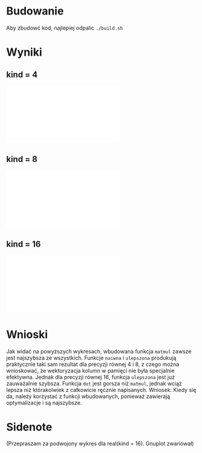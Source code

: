 # Budowanie
Aby zbudowć kod, najlepiej odpalic `./build.sh`

# Wyniki

## kind = 4
![](res/wykres4.pdf)

## kind = 8
![](res/wykres8.pdf)

## kind = 16
![](res/wykres16.pdf)

# Wnioski

Jak widać na powyższych wykresach, wbudowana funkcja `matmul` zawsze jest
najszybsza ze wszystkich.
Funkcje `naiwna` i `ulepszona` produkują praktycznie taki sam rezultat dla
precyzji równej 4 i 8, z czego można wnioskować, że wektoryzacja kolumn w pamięci nie była specjalnie efektywna.
Jednak dla precyzji równej 16, funkcja `ulepszona` jest już zauważalnie szybsza.
Funkcja `dot` jest gorsza niż `matmul`, jednak wciąż lepsza niż którakolwiek z
całkowicie ręcznie napisanych.
Wniosek: Kiedy się da, należy korzystać z funkcji wbudowanych, ponieważ zawierają
optymalizacje i są najszybsze.

# Sidenote
(Przepraszam za podwojony wykres dla real(kind = 16). Gnuplot zwariował)

